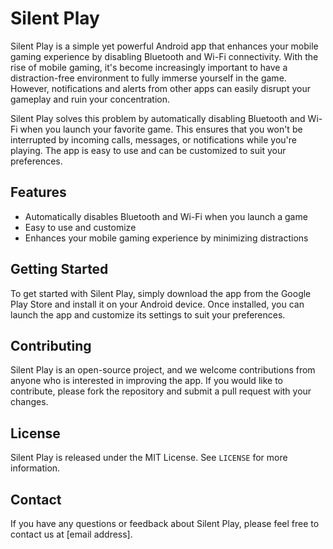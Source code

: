 
# Silent Play

Silent Play is a simple yet powerful Android app that enhances your mobile gaming experience by disabling Bluetooth and Wi-Fi connectivity. With the rise of mobile gaming, it's become increasingly important to have a distraction-free environment to fully immerse yourself in the game. However, notifications and alerts from other apps can easily disrupt your gameplay and ruin your concentration. 

Silent Play solves this problem by automatically disabling Bluetooth and Wi-Fi when you launch your favorite game. This ensures that you won't be interrupted by incoming calls, messages, or notifications while you're playing. The app is easy to use and can be customized to suit your preferences. 

## Features

- Automatically disables Bluetooth and Wi-Fi when you launch a game
- Easy to use and customize
- Enhances your mobile gaming experience by minimizing distractions

## Getting Started

To get started with Silent Play, simply download the app from the Google Play Store and install it on your Android device. Once installed, you can launch the app and customize its settings to suit your preferences. 

## Contributing

Silent Play is an open-source project, and we welcome contributions from anyone who is interested in improving the app. If you would like to contribute, please fork the repository and submit a pull request with your changes. 

## License

Silent Play is released under the MIT License. See `LICENSE` for more information.

## Contact

If you have any questions or feedback about Silent Play, please feel free to contact us at [email address].
